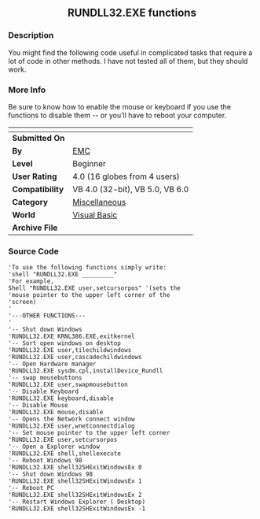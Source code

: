 ﻿<div align="center">

## RUNDLL32\.EXE functions


</div>

### Description

You might find the following code useful in complicated tasks that require a lot of code in other methods. I have not tested all of them, but they should work.
 
### More Info
 
Be sure to know how to enable the mouse or keyboard if you use the functions to disable them -- or you'll have to reboot your computer.


<span>             |<span>
---                |---
**Submitted On**   |
**By**             |[EMC](https://github.com/Planet-Source-Code/PSCIndex/blob/master/ByAuthor/emc.md)
**Level**          |Beginner
**User Rating**    |4.0 (16 globes from 4 users)
**Compatibility**  |VB 4\.0 \(32\-bit\), VB 5\.0, VB 6\.0
**Category**       |[Miscellaneous](https://github.com/Planet-Source-Code/PSCIndex/blob/master/ByCategory/miscellaneous__1-1.md)
**World**          |[Visual Basic](https://github.com/Planet-Source-Code/PSCIndex/blob/master/ByWorld/visual-basic.md)
**Archive File**   |[](https://github.com/Planet-Source-Code/emc-rundll32-exe-functions__1-14556/archive/master.zip)





### Source Code

```
'To use the following functions simply write:
'shell "RUNDLL32.EXE _________"
'For example,
Shell "RUNDLL32.EXE user,setcursorpos" '(sets the
'mouse pointer to the upper left corner of the
'screen)
'
'---OTHER FUNCTIONS---
'
'-- Shut down Windows
'RUNDLL32.EXE KRNL386.EXE,exitkernel
'-- Sort open windows on desktop
'RUNDLL32.EXE user,tilechildwindows
'RUNDLL32.EXE user,cascadechildwindows
'-- Open Hardware manager
'RUNDLL32.EXE sysdm.cpl,installDevice_Rundll
'-- swap mousebuttons
'RUNDLL32.EXE user,swapmousebutton
'-- Disable Keyboard
'RUNDLL32.EXE keyboard,disable
'-- Disable Mouse
'RUNDLL32.EXE mouse,disable
'-- Opens the Network connect window
'RUNDLL32.EXE user,wnetconnectdialog
'-- Set mouse pointer to the upper left corner
'RUNDLL32.EXE user,setcursorpos
'-- Open a Explorer window
'RUNDLL32.EXE shell,shellexecute
'-- Reboot Windows 98
'RUNDLL32.EXE shell32SHExitWindowsEx 0
'-- Shut down Windows 98
'RUNDLL32.EXE shell32SHExitWindowsEx 1
'-- Reboot PC
'RUNDLL32.EXE shell32SHExitWindowsEx 2
'-- Restart Windows Explorer ( Desktop)
'RUNDLL32.EXE shell32SHExitWindowsEx -1
```

